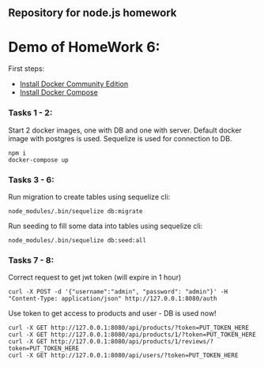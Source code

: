 ## Repository for node.js homework

# Demo of HomeWork 6:

First steps:

 - [Install Docker Community Edition](https://store.docker.com/search?type=edition&offering=community)
 - [Install Docker Compose](https://docs.docker.com/compose/install/)

### Tasks 1 - 2:

Start 2 docker images, one with DB and one with server.
Default docker image with postgres is used.
Sequelize is used for connection to DB.

```
npm i
docker-compose up
```

### Tasks 3 - 6:

Run migration to create tables using sequelize cli:

```
node_modules/.bin/sequelize db:migrate
```

Run seeding to fill some data into tables using sequelize cli:

```
node_modules/.bin/sequelize db:seed:all
```

### Tasks 7 - 8:

Correct request to get jwt token (will expire in 1 hour)
```
curl -X POST -d '{"username":"admin", "password": "admin"}' -H "Content-Type: application/json" http://127.0.0.1:8080/auth
```

Use token to get access to products and user - DB is used now!
```
curl -X GET http://127.0.0.1:8080/api/products/?token=PUT_TOKEN_HERE
curl -X GET http://127.0.0.1:8080/api/products/1/?token=PUT_TOKEN_HERE
curl -X GET http://127.0.0.1:8080/api/products/1/reviews/?token=PUT_TOKEN_HERE
curl -X GET http://127.0.0.1:8080/api/users/?token=PUT_TOKEN_HERE
```
